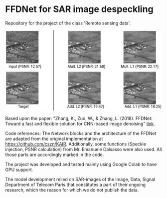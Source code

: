 # FFDNet for SAR image despeckling
Repository for the project of the class 'Remote sensing data'. 

![example image](example.png)

Based upon the paper: "Zhang, K., Zuo, W., & Zhang, L. (2018). FFDNet: Toward a fast and flexible solution for CNN-based image denoising" [link](https://arxiv.org/abs/1710.04026).

Code references: The Network blocks and the architecture of the FFDNet are adapted from the original implementation at https://github.com/cszn/KAIR. Additionally, some functions (Speckle injection, PSNR calculation) from Mr. Emanuele Dalsasso were also used. All those parts are accordingly marked in the code.

The project was developed and tested mainly using Google Colab to have GPU support.

The model development relied on SAR-images of the Image, Data, Signal Department of Telecom Paris that constitutes a part of their ongoing research, which the reason for which we do not publish the data.
